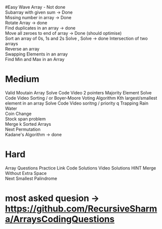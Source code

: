 #Easy
Wave Array	- Not done			
Subarray with given sum	-> Done			
Missing number in array	-> Done			
Rotate Array		-> done		
Find duplicates in an array -> done				
Move all zeroes to end of array	-> 	 Done (should optimise)		
Sort an array of 0s, 1s and 2s	Solve , Solve	-> done	
Intersection of two arrays				
Reverse an array				
Swapping Elements in an array				
Find Min and Max in an Array


# Medium 
Valid Moutain Array	Solve	Code	Video	2 pointers
Majority Element	Solve	Code	Video	Sorting / or Boyer-Moore Voting Algorithm
Kth largest/smallest element in an array	Solve	Code	Video	soritng / priority q
Trapping Rain Water				
Coin Change				
Stock span problem				
Merge k Sorted Arrays				
Next Permutation				
Kadane's Algorithm -> done

# Hard
Array Questions	Practice Link	Code Solutions	Video Solutions	HINT
Merge Without Extra Space				
Next Smallest Palindrome


# most asked quesion -> https://github.com/RecursiveSharma/ArraysCodingQuestions